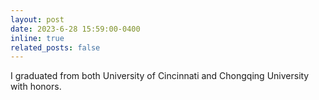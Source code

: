 ```yaml
---
layout: post
date: 2023-6-28 15:59:00-0400
inline: true
related_posts: false
---
```


I graduated from both University of Cincinnati and Chongqing University with honors.
